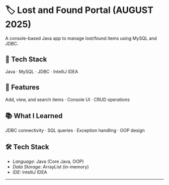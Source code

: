 # 🏷 Lost and Found Portal (AUGUST 2025)

A console-based Java app to manage lost/found items using MySQL and JDBC.

## 🔧 Tech Stack
Java · MySQL · JDBC · IntelliJ IDEA

## 🚀 Features
Add, view, and search items · Console UI · CRUD operations

## 📚 What I Learned
JDBC connectivity · SQL queries · Exception handling · OOP design
## 🛠 Tech Stack
- *Language:* Java (Core Java, OOP)  
- *Data Storage:* ArrayList (in-memory)  
- *IDE:* IntelliJ IDEA  

---
